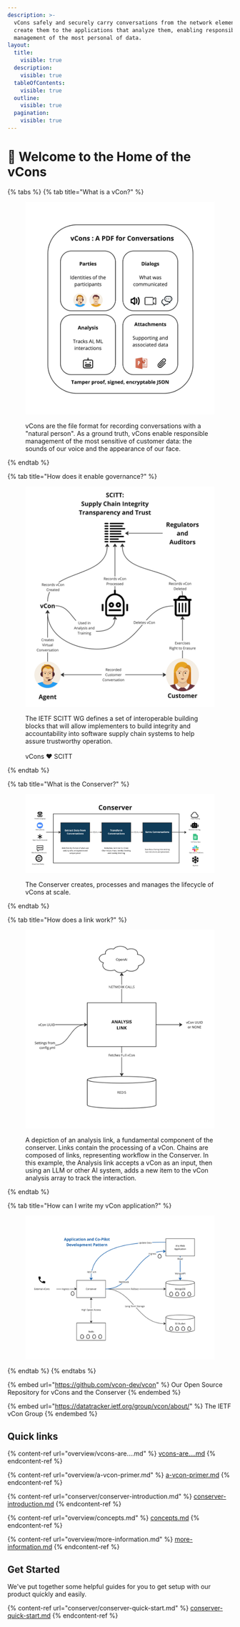 ```yaml
---
description: >-
  vCons safely and securely carry conversations from the network elements that
  create them to the applications that analyze them, enabling responsible
  management of the most personal of data.
layout:
  title:
    visible: true
  description:
    visible: true
  tableOfContents:
    visible: true
  outline:
    visible: true
  pagination:
    visible: true
---
```


# 👋 Welcome to the Home of the vCons

{% tabs %}
{% tab title="What is a vCon?" %}
<figure><img src=".gitbook/assets/Conserver Pictures (8).jpg" alt=""><figcaption><p>vCons are the file format for recording conversations with a "natural person".  As a ground truth, vCons enable responsible management of the most sensitive of customer data: the sounds of our voice and the appearance of our face.  </p></figcaption></figure>
{% endtab %}

{% tab title="How does it enable governance?" %}
<figure><img src=".gitbook/assets/SCITT and vCon (3).jpg" alt=""><figcaption><p>The IETF SCITT WG defines a set of interoperable building blocks that will allow implementers to build integrity and accountability into software supply chain systems to help assure trustworthy operation. <br><br>vCons ❤️ SCITT</p></figcaption></figure>
{% endtab %}

{% tab title="What is the Conserver?" %}
<figure><img src=".gitbook/assets/Conserver Internals (5).jpg" alt=""><figcaption><p>The Conserver creates, processes and manages the lifecycle of vCons at scale.</p></figcaption></figure>
{% endtab %}

{% tab title="How does a link work?" %}
<figure><img src=".gitbook/assets/Conserver Internals (1).jpg" alt=""><figcaption><p>A depiction of an analysis link, a fundamental component of the conserver.  Links contain the processing of a vCon.  Chains are composed of links, representing workflow in the Conserver. In this example, the Analysis link accepts a vCon as an input, then using an LLM or other AI system, adds a new item to the vCon analysis array to track the interaction. </p></figcaption></figure>
{% endtab %}

{% tab title="How can I write my vCon application?" %}
<figure><img src=".gitbook/assets/App Integration (1).jpg" alt=""><figcaption></figcaption></figure>
{% endtab %}
{% endtabs %}

{% embed url="https://github.com/vcon-dev/vcon" %}
Our Open Source Repository for vCons and the Conserver
{% endembed %}

{% embed url="https://datatracker.ietf.org/group/vcon/about/" %}
The IETF vCon Group&#x20;
{% endembed %}

## Quick links

{% content-ref url="overview/vcons-are....md" %}
[vcons-are....md](overview/vcons-are....md)
{% endcontent-ref %}

{% content-ref url="overview/a-vcon-primer.md" %}
[a-vcon-primer.md](overview/a-vcon-primer.md)
{% endcontent-ref %}

{% content-ref url="conserver/conserver-introduction.md" %}
[conserver-introduction.md](conserver/conserver-introduction.md)
{% endcontent-ref %}

{% content-ref url="overview/concepts.md" %}
[concepts.md](overview/concepts.md)
{% endcontent-ref %}

{% content-ref url="overview/more-information.md" %}
[more-information.md](overview/more-information.md)
{% endcontent-ref %}



## Get Started

We've put together some helpful guides for you to get setup with our product quickly and easily.

{% content-ref url="conserver/conserver-quick-start.md" %}
[conserver-quick-start.md](conserver/conserver-quick-start.md)
{% endcontent-ref %}
